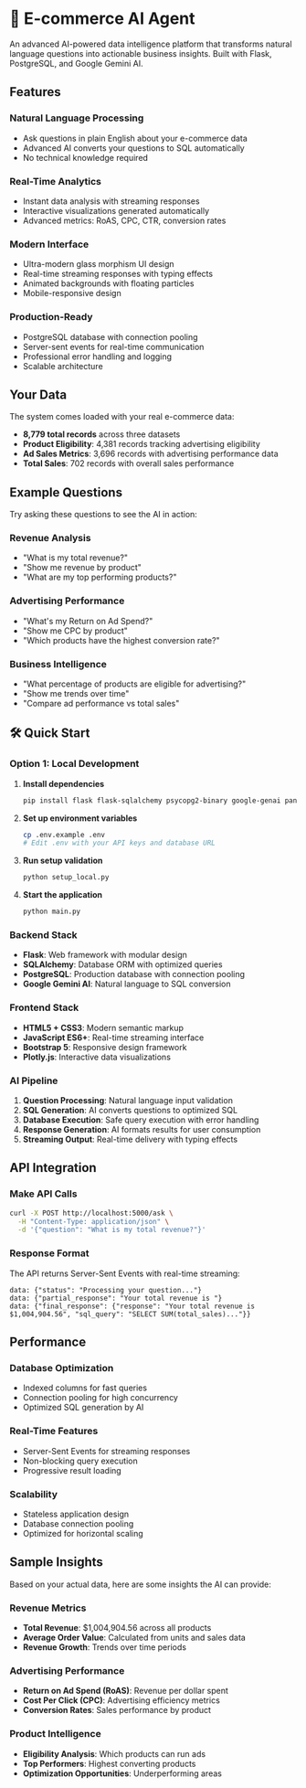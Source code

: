 # 🤖 E-commerce AI Agent

An advanced AI-powered data intelligence platform that transforms natural language questions into actionable business insights. Built with Flask, PostgreSQL, and Google Gemini AI.

##  Features

###  Natural Language Processing
- Ask questions in plain English about your e-commerce data
- Advanced AI converts your questions to SQL automatically
- No technical knowledge required

###  Real-Time Analytics
- Instant data analysis with streaming responses
- Interactive visualizations generated automatically
- Advanced metrics: RoAS, CPC, CTR, conversion rates

###  Modern Interface
- Ultra-modern glass morphism UI design
- Real-time streaming responses with typing effects
- Animated backgrounds with floating particles
- Mobile-responsive design

###  Production-Ready
- PostgreSQL database with connection pooling
- Server-sent events for real-time communication
- Professional error handling and logging
- Scalable architecture

##  Your Data

The system comes loaded with your real e-commerce data:
- **8,779 total records** across three datasets
- **Product Eligibility**: 4,381 records tracking advertising eligibility
- **Ad Sales Metrics**: 3,696 records with advertising performance data
- **Total Sales**: 702 records with overall sales performance

##  Example Questions

Try asking these questions to see the AI in action:

### Revenue Analysis
- "What is my total revenue?"
- "Show me revenue by product"
- "What are my top performing products?"

### Advertising Performance
- "What's my Return on Ad Spend?"
- "Show me CPC by product"
- "Which products have the highest conversion rate?"

### Business Intelligence
- "What percentage of products are eligible for advertising?"
- "Show me trends over time"
- "Compare ad performance vs total sales"

## 🛠️ Quick Start

### Option 1: Local Development

1. **Install dependencies**
   ```bash
   pip install flask flask-sqlalchemy psycopg2-binary google-genai pandas plotly gunicorn python-dotenv
   ```

2. **Set up environment variables**
   ```bash
   cp .env.example .env
   # Edit .env with your API keys and database URL
   ```

3. **Run setup validation**
   ```bash
   python setup_local.py
   ```

4. **Start the application**
   ```bash
   python main.py
   ```



### Backend Stack
- **Flask**: Web framework with modular design
- **SQLAlchemy**: Database ORM with optimized queries
- **PostgreSQL**: Production database with connection pooling
- **Google Gemini AI**: Natural language to SQL conversion

### Frontend Stack
- **HTML5 + CSS3**: Modern semantic markup
- **JavaScript ES6+**: Real-time streaming interface
- **Bootstrap 5**: Responsive design framework
- **Plotly.js**: Interactive data visualizations

### AI Pipeline
1. **Question Processing**: Natural language input validation
2. **SQL Generation**: AI converts questions to optimized SQL
3. **Database Execution**: Safe query execution with error handling
4. **Response Generation**: AI formats results for user consumption
5. **Streaming Output**: Real-time delivery with typing effects

##  API Integration

### Make API Calls

```bash
curl -X POST http://localhost:5000/ask \
  -H "Content-Type: application/json" \
  -d '{"question": "What is my total revenue?"}'
```

### Response Format

The API returns Server-Sent Events with real-time streaming:

```
data: {"status": "Processing your question..."}
data: {"partial_response": "Your total revenue is "}
data: {"final_response": {"response": "Your total revenue is $1,004,904.56", "sql_query": "SELECT SUM(total_sales)..."}}
```

##  Performance

### Database Optimization
- Indexed columns for fast queries
- Connection pooling for high concurrency
- Optimized SQL generation by AI

### Real-Time Features
- Server-Sent Events for streaming responses
- Non-blocking query execution
- Progressive result loading

### Scalability
- Stateless application design
- Database connection pooling
- Optimized for horizontal scaling




##  Sample Insights

Based on your actual data, here are some insights the AI can provide:

### Revenue Metrics
- **Total Revenue**: $1,004,904.56 across all products
- **Average Order Value**: Calculated from units and sales data
- **Revenue Growth**: Trends over time periods

### Advertising Performance
- **Return on Ad Spend (RoAS)**: Revenue per dollar spent
- **Cost Per Click (CPC)**: Advertising efficiency metrics
- **Conversion Rates**: Sales performance by product

### Product Intelligence
- **Eligibility Analysis**: Which products can run ads
- **Top Performers**: Highest converting products
- **Optimization Opportunities**: Underperforming areas

